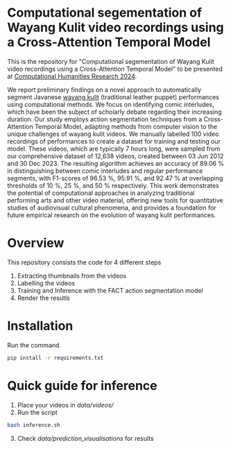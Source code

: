 # Computational segementation of Wayang Kulit video recordings using a Cross-Attention Temporal Model
This is the repository for "Computational segementation of Wayang Kulit video recordings using a Cross-Attention Temporal Model" to be presented at [Computational Humanities Research 2024](http://2024.computational-humanities-research.org/papers/paper141/).

We report preliminary findings on a novel approach to automatically segment Javanese [wayang kulit](https://cwa-web.org) (traditional leather puppet) performances using computational methods. We focus on identifying comic interludes, which have been the subject of scholarly debate regarding their increasing duration. Our study employs action segmentation techniques from a Cross-Attention Temporal Model, adapting methods from computer vision to the unique challenges of wayang kulit videos. We manually labelled 100 video recordings of performances to create a dataset for training and testing our model. These videos, which are typically 7 hours long, were sampled from our comprehensive dataset of 12,638 videos, created between 03 Jun 2012 and 30 Dec 2023. The resulting algorithm achieves an accuracy of 89.06 % in distinguishing between comic interludes and regular performance segments, with F1-scores of 96.53 %, 95.91 %, and 92.47 % at overlapping thresholds of 10 %, 25 %, and 50 % respectively. This work demonstrates the potential of computational approaches in analyzing traditional performing arts and other video material, offering new tools for quantitative studies of audiovisual cultural phenomena, and provides a foundation for future empirical research on the evolution of wayang kulit performances.

# Overview
This repository consists the code for 4 different steps
1. Extracting thumbnails from the videos
2. Labelling the videos
3. Training and Inference with the FACT action segmentation model
4. Render the resutls

# Installation
Run the command
```bash
pip install -r requirements.txt
```

# Quick guide for inference
1. Place your videos in *data/videos/*
2. Run the script
```bash
bash inference.sh
```
3. Check *data/prediction_visualisations* for results